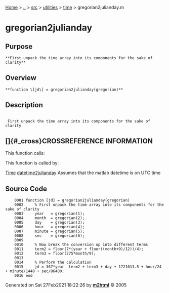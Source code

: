 [Home](../../../../../index.md) \> [..](#) \> [src](#) \> [utilities](#)
\> [time](index.md) \> gregorian2julianday.m



# gregorian2julianday

## Purpose 

``` 
**First unpack the time array into its components for the sake of
clarity**
```

## Overview 

``` 
**function \[jd\] = gregorian2julianday(gregorian)**
```

## Description 

```
 
 First unpack the time array into its components for the sake of clarity

```

## []{#_cross}CROSSREFERENCE INFORMATION 

This function calls:

This function is called by:

   [Time](Time.md)
   [datetime2julianday](datetime2julianday.md "function [jd] = datetime2julianday(matlab_datetime)")
    Assumes that the matlab datetime is on UTC time

## Source Code 

```
    0001 function [jd] = gregorian2julianday(gregorian)
    0002     % First unpack the time array into its components for the sake of clarity
    0003     year   = gregorian(1);
    0004     month  = gregorian(2);
    0005     day    = gregorian(3);
    0006     hour   = gregorian(4);
    0007     minute = gregorian(5);
    0008     sec    = gregorian(6);
    0009 
    0010     % Now break the conversion up into different terms
    0011     term2 = floor(7*(year + floor((month+9)/12))/4);
    0012     term3 = floor(275*month/9);
    0013 
    0014     % Perform the calculation
    0015     jd = 367*year  term2 + term3 + day + 1721013.5 + hour/24 + minute/1440 + sec/86400;
    0016 end
```



Generated on Sat 27Feb2021 18:22:26 by
**[m2html](http://www.artefact.tk/software/matlab/m2html/ "Matlab Documentation in HTML")**
© 2005